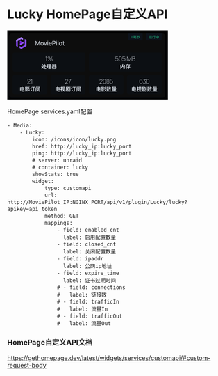 # Lucky HomePage自定义API

![img.png](../img/HomePage/img.png)

HomePage services.yaml配置
```angular2html
- Media:
    - Lucky:
        icon: /icons/icon/lucky.png
        href: http://lucky_ip:lucky_port
        ping: http://lucky_ip:lucky_port
        # server: unraid
        # container: lucky
        showStats: true
        widget:
            type: customapi
            url: http://MoviePilot_IP:NGINX_PORT/api/v1/plugin/Lucky/lucky?apikey=api_token
            method: GET
            mappings:
                - field: enabled_cnt
                  label: 启用配置数量
                - field: closed_cnt
                  label: 关闭配置数量
                - field: ipaddr
                  label: 公网ip地址
                - field: expire_time
                  label: 证书过期时间
                # - field: connections
                #   label: 链接数
                # - field: trafficIn
                #   label: 流量In
                # - field: trafficOut
                #   label: 流量Out
```

### HomePage自定义API文档
https://gethomepage.dev/latest/widgets/services/customapi/#custom-request-body